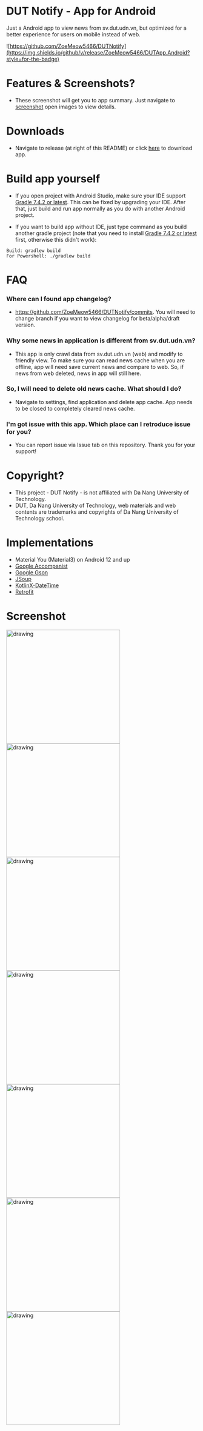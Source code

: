 # DUT Notify - App for Android
Just a Android app to view news from sv.dut.udn.vn, but optimized for a better experience for users on mobile instead of web.

![https://github.com/ZoeMeow5466/DUTNotify](https://img.shields.io/github/v/release/ZoeMeow5466/DUTApp.Android?style=for-the-badge)

# Features & Screenshots?
- These screenshot will get you to app summary. Just navigate to [screenshot](#screenshot) open images to view details.

# Downloads
- Navigate to release (at right of this README) or click [here](https://github.com/ZoeMeow5466/DUTNotify/releases) to download app.

# Build app yourself
- If you open project with Android Studio, make sure your IDE support [Gradle 7.4.2 or latest](https://gradle.org/releases/). This can be fixed by upgrading your IDE. After that, just build and run app normally as you do with another Android project.

- If you want to build app without IDE, just type command as you build another gradle project (note that you need to install [Gradle 7.4.2 or latest](https://gradle.org/releases/) first, otherwise this didn't work):

```
Build: gradlew build
For Powershell: ./gradlew build
```

# FAQ

### Where can I found app changelog?
- https://github.com/ZoeMeow5466/DUTNotify/commits. You will need to change branch if you want to view changelog for beta/alpha/draft version.

### Why some news in application is different from sv.dut.udn.vn?
- This app is only crawl data from sv.dut.udn.vn (web) and modify to friendly view. To make sure you can read news cache when you are offline, app will need save current news and compare to web. So, if news from web deleted, news in app will still here.

### So, I will need to delete old news cache. What should I do?
- Navigate to settings, find application and delete app cache. App needs to be closed to completely cleared news cache.

### I'm got issue with this app. Which place can I retroduce issue for you?
- You can report issue via Issue tab on this repository. Thank you for your support!

# Copyright?
- This project - DUT Notify - is not affiliated with Da Nang University of Technology. 
- DUT, Da Nang University of Technology, web materials and web contents are trademarks and copyrights of Da Nang University of Technology school.

# Implementations
- Material You (Material3) on Android 12 and up
- [Google Accompanist](https://github.com/google/accompanist)
- [Google Gson](https://github.com/google/gson)
- [JSoup](https://github.com/jhy/jsoup/)
- [KotlinX-DateTime](https://github.com/Kotlin/kotlinx-datetime)
- [Retrofit](https://github.com/square/retrofit)

# Screenshot

<img src="img/Screenshot_20220904-155315_DUT.png" alt="drawing" style="width:300px;"/><img src="img/Screenshot_20220904-155317_DUT.png" alt="drawing" style="width:300px;"/><img src="img/Screenshot_20220904-155327_DUT.png" alt="drawing" style="width:300px;"/><img src="img/Screenshot_20220904-155331_DUT.png" alt="drawing" style="width:300px;"/><img src="img/Screenshot_20220904-155346_DUT.png" alt="drawing" style="width:300px;"/><img src="img/Screenshot_20220904-155406_DUT.png" alt="drawing" style="width:300px;"/><img src="img/Screenshot_20220904-155451_DUT.png" alt="drawing" style="width:300px;"/>
